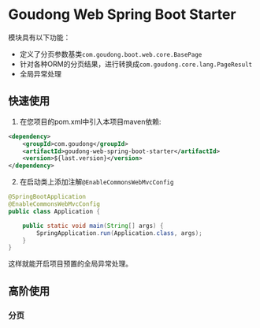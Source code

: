 # Goudong Web Spring Boot Starter
模块具有以下功能：
+ 定义了分页参数基类`com.goudong.boot.web.core.BasePage`
+ 针对各种ORM的分页结果，进行转换成`com.goudong.core.lang.PageResult`
+ 全局异常处理

## 快速使用
1. 在您项目的pom.xml中引入本项目maven依赖:
```xml
<dependency>
    <groupId>com.goudong</groupId>
    <artifactId>goudong-web-spring-boot-starter</artifactId>
    <version>${last.version}</version>
</dependency>
```
2. 在启动类上添加注解`@EnableCommonsWebMvcConfig`
```java
@SpringBootApplication
@EnableCommonsWebMvcConfig
public class Application {

    public static void main(String[] args) {
        SpringApplication.run(Application.class, args);
    }
}
```
这样就能开启项目预置的全局异常处理。

## 高阶使用
### 分页
